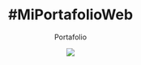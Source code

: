 <div align="center">
  <h1><b>#MiPortafolioWeb</b></h1>
  <p>Portafolio</p>
  <img src="https://i.postimg.cc/DyQXPXmm/Proyecto-1.png">
</div>
